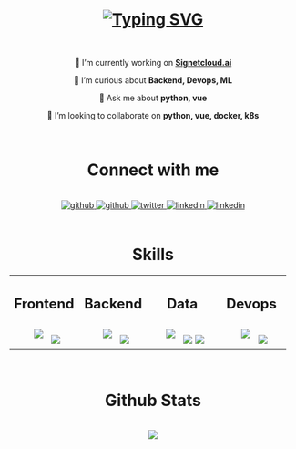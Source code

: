 <h1 align="center">
<a href="https://git.io/typing-svg"><img src="https://readme-typing-svg.demolab.com?font=Fira+Code&weight=500&size=30&pause=1000&color=000000&center=true&vCenter=true&random=false&width=435&lines=Hi+%F0%9F%91%8B%2C+I'm+Prem+Kumar" alt="Typing SVG" /></a>
</h1>

<br/>

<div align=center>

🔭 I’m currently working on **[Signetcloud.ai](https://signetcloud.ai)**

🌱 I’m curious about **Backend, Devops, ML**

💬 Ask me about **python, vue**

👯 I’m looking to collaborate on **python, vue, docker, k8s**

</div>

<br/>

<h1 align="center">
    Connect with me
</h1>
<br>

<div align="center">
    <a href="mailto:premkumarmvks@gmail.com" target="_blank">
        <img src=https://img.shields.io/badge/Gmail-D14836?style=for-the-badge&logo=gmail&logoColor=white alt=github style="margin-bottom: 5px;" />
    </a>
    <a href="https://github.com/premgowda98" target="_blank">
        <img src=https://img.shields.io/badge/GitHub-100000?style=for-the-badge&logo=github&logoColor=white alt=github style="margin-bottom: 5px;" />
    </a>
    <a href="https://twitter.com/premgowda98" target="_blank">
        <img src=https://img.shields.io/badge/twitter-%2300acee.svg?&style=for-the-badge&logo=twitter&logoColor=white alt=twitter style="margin-bottom: 5px;" />
    </a>
    <a href="https://linkedin.com/in/premgowda98" target="_blank">
        <img src=https://img.shields.io/badge/linkedin-%231E77B5.svg?&style=for-the-badge&logo=linkedin&logoColor=white alt=linkedin style="margin-bottom: 5px;" />
    </a>  
    <a href="https://portfolio.premgowda.in?utm_source=github" target="_blank">
        <img src= https://img.shields.io/badge/Portfolio-20B2AA?style=for-the-badge alt=linkedin style="margin-bottom: 5px;" />
    </a>  
</div> 

<br/>


<h1 align="center">
    Skills
</h1> 
<table align="center"><tr><td valign="top" width="25%">



<h2 align="center">Frontend</h2> 
<div align="center"> 
<a href="https://github.com/premgowda98" target="_blank"><img style="margin: 10px" src="https://skillicons.dev/icons?i=html,css,js,vue,nuxt&perline=2"/></a> 

<img src="https://img.shields.io/badge/Streamlit-FF4B4B?style=for-the-badge&logo=Streamlit&logoColor=white"/> 
</div>

</td><td valign="top" width="25%">



<h2 align="center">Backend</h2>

<div align="center"> 
<a href="https://github.com/premgowda98" target="_blank"><img style="margin: 10px" src="https://skillicons.dev/icons?i=py,git,supabase,mongodb,selenium,redis,rabbitmq&perline=2"/></a>

<img src="https://img.shields.io/badge/fastapi-109989?style=for-the-badge&logo=FASTAPI&logoColor=white"/> 
</div>

</td><td valign="top" width="25%">

<h2 align="center">Data</h2>
   
<div align="center"> 
<a href="https://github.com/premgowda98" target="_blank"><img style="margin: 10px" src="https://skillicons.dev/icons?i=py,sklearn,tensorflow,opencv&perline=2"/></a>

<img src="https://img.shields.io/badge/PowerBI-F2C811?style=for-the-badge&logo=Power%20BI&logoColor=white"/>

<img src="https://img.shields.io/badge/Pandas-2C2D72?style=for-the-badge&logo=pandas&logoColor=white"/> 
</div>
</div>


</td><td valign="top" width="25%">



<h2 align="center">Devops</h2> 
<div align="center"> 
<a href="https://github.com/premgowda98" target="_blank"><img style="margin: 10px" src="https://skillicons.dev/icons?i=azure,docker,nginx,kubernetes,ansible&perline=2"/></a>

<img src="https://img.shields.io/badge/ngrok-140648?style=for-the-badge&logo=Ngrok&logoColor=white"/> 

</div>
</td></tr></table>  

<br/> 

<h1 align="center">
    Github Stats 
</h1> 
<br/> 
<div align="center"><img src="https://github-readme-stats.vercel.app/api?username=premgowda98&show_icons=true&count_private=true&hide_border=true&rank_icon=github&border_radius=20" align="center" /></div>  

<br/>  